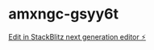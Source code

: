 # amxngc-gsyy6t

[Edit in StackBlitz next generation editor ⚡️](https://stackblitz.com/~/github.com/pankajd24/amxngc-gsyy6t)